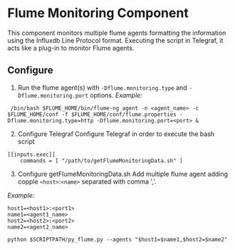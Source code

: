 # Flume Monitoring Component

This component monitors multiple flume agents formatting the information using the Influxdb Line Protocol format.
Executing the script in Telegraf, it acts like a plug-in to monitor Flume agents.


## Configure

1. Run the flume agent(s) with `-Dflume.monitoring.type` and `-Dflume.monitoring.port` options.
*Example:*
~~~
 /bin/bash $FLUME_HOME/bin/flume-ng agent -n <agent_name> -c $FLUME_HOME/conf -f $FLUME_HOME/conf/flume.properties -Dflume.monitoring.type=http -Dflume.monitoring.port=<port> &
~~~
2. Configure Telegraf
Configure Telegraf in order to execute the bash script
~~~
[[inputs.exec]]
    commands = [ "/path/to/getFlumeMonitoringData.sh" ]
~~~
3. Configure getFlumeMonitoringData.sh
Add multiple flume agent adding copple `<host>`:`<name>` separated with comma ','. 

*Example:*

~~~
host1=<host1>:<port1>
name1=<agent1_name>
host2=<host2>:<port2>
name2=<agent2_name>

python $SCRIPTPATH/py_flume.py --agents "$host1=$name1,$host2=$name2"
~~~